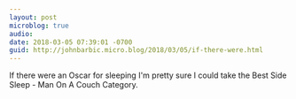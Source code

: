 ```yaml
---
layout: post
microblog: true
audio: 
date: 2018-03-05 07:39:01 -0700
guid: http://johnbarbic.micro.blog/2018/03/05/if-there-were.html
---
```

If there were an Oscar for sleeping I'm pretty sure I could take the Best Side Sleep - Man On A Couch Category.
